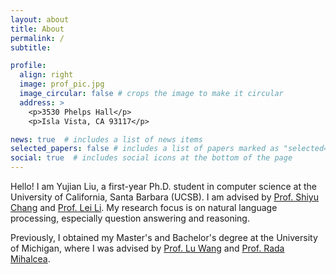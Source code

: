 ```yaml
---
layout: about
title: About
permalink: /
subtitle: 

profile:
  align: right
  image: prof_pic.jpg
  image_circular: false # crops the image to make it circular
  address: >
    <p>3530 Phelps Hall</p>
    <p>Isla Vista, CA 93117</p>

news: true  # includes a list of news items
selected_papers: false # includes a list of papers marked as "selected={true}"
social: true  # includes social icons at the bottom of the page
---
```


Hello! I am Yujian Liu, a first-year Ph.D. student in computer science at the University of California, Santa Barbara (UCSB). I am advised by [Prof. Shiyu Chang](https://code-terminator.github.io) and [Prof. Lei Li](https://lileicc.github.io). My research focus is on natural language processing, especially question answering and reasoning.

Previously, I obtained my Master's and Bachelor's degree at the University of Michigan, where I was advised by [Prof. Lu Wang](https://web.eecs.umich.edu/~wangluxy/index.html) and [Prof. Rada Mihalcea](https://web.eecs.umich.edu/~mihalcea/index.html).

<!-- Put your address / P.O. box / other info right below your picture. You can also disable any these elements by editing `profile` property of the YAML header of your `_pages/about.md`. Edit `_bibliography/papers.bib` and Jekyll will render your [publications page](/al-folio/publications/) automatically. -->

<!-- Link to your social media connections, too. This theme is set up to use [Font Awesome icons](http://fortawesome.github.io/Font-Awesome/) and [Academicons](https://jpswalsh.github.io/academicons/), like the ones below. Add your Facebook, Twitter, LinkedIn, Google Scholar, or just disable all of them. -->

